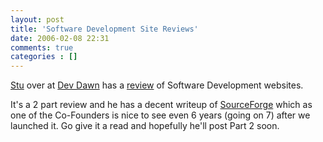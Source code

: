 ```yaml
---
layout: post
title: 'Software Development Site Reviews'
date: 2006-02-08 22:31
comments: true
categories : []
---  
```


<a href="http://www.devdawn.com/about-us/stu/">Stu</a> over at <a href="http://www.devdawn.com/">Dev Dawn</a> has a <a href="http://www.devdawn.com/top-10-googletechnorati-software-development-sites/">review</a> of Software Development websites.

It's a 2 part review and he has a decent writeup of <a href="http://sf.net">SourceForge</a> which as one of the Co-Founders is nice to see even 6 years (going on 7) after we launched it. Go give it a read and hopefully he'll post Part 2 soon.

